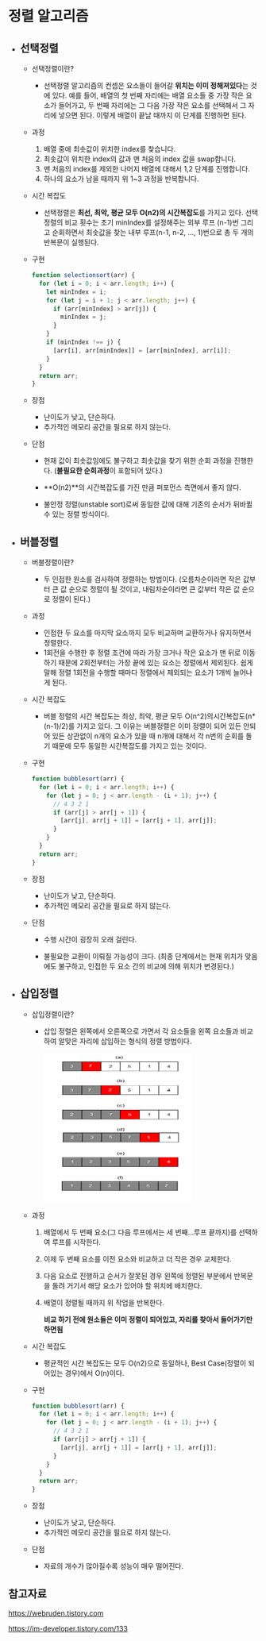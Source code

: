 # 정렬 알고리즘

- ## 선택정렬

  - 선택정렬이란?

    - 선택정렬 알고리즘의 컨셉은 요소들이 들어갈 **위치는 이미 정해져있다**는 것에 있다.
      예를 들어, 배열의 첫 번째 자리에는 배열 요소들 중 가장 작은 요소가 들어가고, 두 번째 자리에는 그 다음 가장 작은 요소를 선택해서 그 자리에 넣으면 된다. 이렇게 배열이 끝날 때까지 이 단계를 진행하면 된다.

  - 과정

    1. 배열 중에 최솟값이 위치한 index를 찾습니다.
    2. 최솟값이 위치한 index의 값과 맨 처음의 index 값을 swap합니다.
    3. 맨 처음의 index를 제외한 나머지 배열에 대해서 1,2 단계를 진행합니다.
    4. 하나의 요소가 남을 때까지 위 1~3 과정을 반복합니다.

  - 시간 복잡도

    - 선택정렬은 **최선, 최악, 평균 모두 O(n2)의 시간복잡도**를 가지고 있다. 선택정렬의 비교 횟수는 초기 minIndex를 설정해주는 외부 루프 (n-1)번 그리고 순회하면서 최솟값을 찾는 내부 루프(n-1, n-2, ..., 1)번으로 총 두 개의 반복문이 실행된다.

  - 구현

    ```js
    function selectionsort(arr) {
      for (let i = 0; i < arr.length; i++) {
        let minIndex = i;
        for (let j = i + 1; j < arr.length; j++) {
          if (arr[minIndex] > arr[j]) {
            minIndex = j;
          }
        }
        if (minIndex !== j) {
          [arr[i], arr[minIndex]] = [arr[minIndex], arr[i]];
        }
      }
      return arr;
    }
    ```

  - 장점

    - 난이도가 낮고, 단순하다.
    - 추가적인 메모리 공간을 필요로 하지 않는다.

  - 단점

    - 현재 값이 최솟값임에도 불구하고 최솟값을 찾기 위한 순회 과정을 진행한다. (**불필요한 순회과정**이 포함되어 있다.)

    - **O(n2)**의 시간복잡도를 가진 만큼 퍼포먼스 측면에서 좋지 않다.

    - 불안정 정렬(unstable sort)로써 동일한 값에 대해 기존의 순서가 뒤바뀔 수 있는 정렬 방식이다.

- ## 버블정렬

  - 버블정렬이란?

    - 두 인접한 원소를 검사하여 정렬하는 방법이다. (오름차순이라면 작은 값부터 큰 값 순으로 정렬이 될 것이고, 내림차순이라면 큰 값부터 작은 값 순으로 정렬이 된다.)

  - 과정

    - 인접한 두 요소를 마지막 요소까지 모두 비교하며 교환하거나 유지하면서 정렬한다.
    - 1회전을 수행한 후 정렬 조건에 따라 가장 크거나 작은 요소가 맨 뒤로 이동하기 때문에 2회전부터는 가장 끝에 있는 요소는 정렬에서 제외된다.
      쉽게 말해 정렬 1회전을 수행할 때마다 정렬에서 제외되는 요소가 1개씩 늘어나게 된다.

  - 시간 복잡도

    - 버블 정렬의 시간 복잡도는 최상, 최악, 평균 모두 O(n^2)의시간복잡도(n\*(n-1)/2)를 가지고 있다. 그 이유는 버블정렬은 이미 정렬이 되어 있든 안되어 있든 상관없이 n개의 요소가 있을 때 n개에 대해서 각 n번의 순회를 돌기 때문에 모두 동일한 시간복잡도를 가지고 있는 것이다.

  - 구현

    ```js
    function bubblesort(arr) {
      for (let i = 0; i < arr.length; i++) {
        for (let j = 0; j < arr.length - (i + 1); j++) {
          // 4 3 2 1
          if (arr[j] > arr[j + 1]) {
            [arr[j], arr[j + 1]] = [arr[j + 1], arr[j]];
          }
        }
      }
      return arr;
    }
    ```

  - 장점

    - 난이도가 낮고, 단순하다.
    - 추가적인 메모리 공간을 필요로 하지 않는다.

  - 단점

    - 수행 시간이 굉장히 오래 걸린다.

    - 불필요한 교환이 이뤄질 가능성이 크다. (최종 단계에서는 현재 위치가 맞음에도 불구하고, 인접한 두 요소 간의 비교에 의해 위치가 변경된다.)

- ## 삽입정렬

  - 삽입정렬이란?

    - 삽입 정렬은 왼쪽에서 오른쪽으로 가면서 각 요소들을 왼쪽 요소들과 비교하여 알맞은 자리에 삽입하는 형식의 정렬 방법이다.

        <img src="./img/insert.png" height="300" width="300">

  - 과정

    1. 배열에서 두 번째 요소(그 다음 루프에서는 세 번째...루프 끝까지)를 선택하여 루프를 시작한다.
    2. 이제 두 번째 요소를 이전 요소와 비교하고 더 작은 경우 교체한다.
    3. 다음 요소로 진행하고 순서가 잘못된 경우 왼쪽에 정렬된 부분에서 반복문을 돌려 거기서 해당 요소가 있어야 할 위치에 배치한다.
    4. 배열이 정렬될 때까지 위 작업을 반복한다.

       **비교 하기 전에 원소들은 이미 정렬이 되어있고, 자리를 찾아서 들어가기만 하면됨**

  - 시간 복잡도

    - 평균적인 시간 복잡도는 모두 O(n2)으로 동일하나, Best Case(정렬이 되어있는 경우)에서 O(n)이다.

  - 구현

    ```js
    function bubblesort(arr) {
      for (let i = 0; i < arr.length; i++) {
        for (let j = 0; j < arr.length - (i + 1); j++) {
          // 4 3 2 1
          if (arr[j] > arr[j + 1]) {
            [arr[j], arr[j + 1]] = [arr[j + 1], arr[j]];
          }
        }
      }
      return arr;
    }
    ```

  - 장점

    - 난이도가 낮고, 단순하다.
    - 추가적인 메모리 공간을 필요로 하지 않는다.

  - 단점

    - 자료의 개수가 많아질수록 성능이 매우 떨어진다.

## 참고자료

https://webruden.tistory.com

https://im-developer.tistory.com/133
